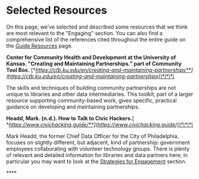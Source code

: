 # Selected Resources

On this page, we've selected and described some resources that we think are most relevant to the "Engaging" section. You can also find a comprehensive list of the references cited throughout the entire guide on the [Guide Resources](https://civic-switchboard.gitbook.io/guide/guide-resources) page.

**Center for Community Health and Development at the University of Kansas.  "Creating and Maintaining Partnerships." part of Community Tool Box.** [**https://ctb.ku.edu/en/creating-and-maintaining-partnerships**](https://ctb.ku.edu/en/creating-and-maintaining-partnerships)\*\*\*\*

The skills and techniques of building community partnerships are not unique to libraries and other data intermediaries. This toolkit, part of a larger resource supporting community-based work, gives specific, practical guidance on developing and maintaining partnerships.

**Headd, Mark. \(n.d.\). How to Talk to Civic Hackers.**[ **https://www.civichacking.guide/**](https://www.civichacking.guide/)\*\*\*\*

Mark Headd, the former Chief Data Officer for the City of Philadelphia,  focuses on slightly different, but adjacent, kind of partnership: government employees collaborating with volunteer technology groups. There is plenty of relevant and detailed information for libraries and data partners here; in particular you may want to look at the [Strategies for Engagement](https://www.civichacking.guide/strategies_for_engagement.html) section.

\*\*\*\*

[  
](https://civic-switchboard.gitbooks.io/guide/content/finding-a-data-intermediary-partner.html)

